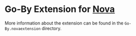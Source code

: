 # Go-By Extension for [Nova][nova]

More information about the extension can be found in the
`Go-By.novaextension` directory.

[nova]: https://nova.app "Nova website"
